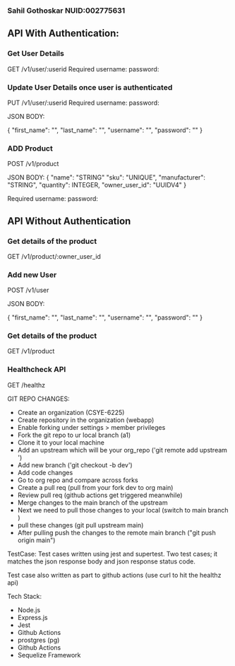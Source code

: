 ### Sahil Gothoskar NUID:002775631 


## API With Authentication:

### Get User Details

GET /v1/user/:userid
Required
username:
password:

### Update User Details once user is authenticated

PUT /v1/user/:userid
Required
username:
password:

JSON BODY:

{
"first_name": "",
"last_name": "",
"username": "",
"password": "" 
}

### ADD Product

POST /v1/product

JSON BODY:
{
"name": "STRING"
"sku": "UNIQUE",
"manufacturer": "STRING",
"quantity": INTEGER,
"owner_user_id": "UUIDV4" 
}

Required
username:
password:

## API Without Authentication

### Get details of the product
GET /v1/product/:owner_user_id

### Add new User

POST /v1/user

JSON BODY:

{
"first_name": "",
"last_name": "",
"username": "",
"password": "" 
}

### Get details of the product

GET /v1/product


### Healthcheck API

GET /healthz













GIT REPO CHANGES:

- Create an organization (CSYE-6225)
- Create repository in the organization (webapp)
- Enable forking under settings > member privileges
- Fork the git repo to ur local branch (a1)
- Clone it to your local machine
- Add an upstream which will be your org_repo  ('git remote add upstream <org repo url>')
- Add new branch  ('git checkout -b dev')
- Add code changes
- Go to org repo and compare across forks
- Create a pull req (pull from your fork dev to org main)
- Review pull req (github actions get triggered meanwhile)
- Merge changes to the main branch of the upstream
- Next we need to pull those changes to your local (switch to main branch )
- pull these changes (git pull upstream main)
- After pulling push the changes to the remote main branch ("git push origin main") 



TestCase:
Test cases written using jest and supertest. 
Two test cases; it matches the json response body and json response status code.

Test case also written as part to github actions (use curl to hit the healthz api)

 Tech Stack:
 * Node.js
 * Express.js
 * Jest
 * Github Actions
 * prostgres (pg)
 * Github Actions
 * Sequelize Framework




